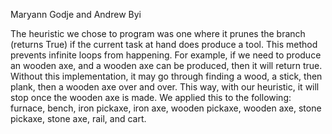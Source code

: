 Maryann Godje and Andrew Byi

The heuristic we chose to program was one where it prunes the branch (returns True) if the current task at hand does produce a tool. 
This method prevents infinite loops from happening. 
For example, if we need to produce an wooden axe, and a wooden axe can be produced, then it will return true. 
Without this implementation, it may go through finding a wood, a stick, then plank, then a wooden axe over and over. 
This way, with our heuristic, it will stop once the wooden axe is made.
We applied this to the following: furnace, bench, iron pickaxe, iron axe, wooden pickaxe, wooden axe, stone pickaxe, stone axe, rail, and cart.